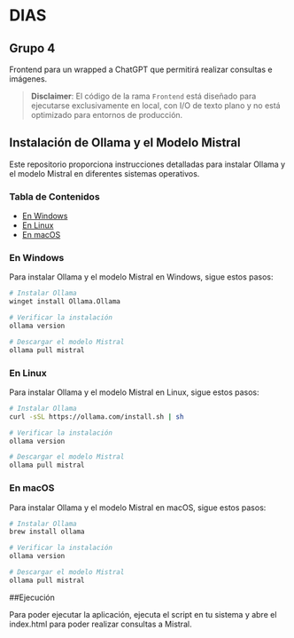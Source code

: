 # DIAS

## Grupo 4

Frontend para un wrapped a ChatGPT que permitirá realizar consultas e imágenes.

> **Disclaimer**: El código de la rama `Frontend` está diseñado para ejecutarse exclusivamente en local, con I/O de texto plano y no está optimizado para entornos de producción.

## Instalación de Ollama y el Modelo Mistral

Este repositorio proporciona instrucciones detalladas para instalar Ollama y el modelo Mistral en diferentes sistemas operativos.

### Tabla de Contenidos

- [En Windows](#en-windows)
- [En Linux](#en-linux)
- [En macOS](#en-macos)

### En Windows

Para instalar Ollama y el modelo Mistral en Windows, sigue estos pasos:

```bash
# Instalar Ollama
winget install Ollama.Ollama

# Verificar la instalación
ollama version

# Descargar el modelo Mistral
ollama pull mistral
```

### En Linux

Para instalar Ollama y el modelo Mistral en Linux, sigue estos pasos:

```bash
# Instalar Ollama
curl -sSL https://ollama.com/install.sh | sh

# Verificar la instalación
ollama version

# Descargar el modelo Mistral
ollama pull mistral
```

### En macOS

Para instalar Ollama y el modelo Mistral en macOS, sigue estos pasos:

```bash
# Instalar Ollama
brew install ollama

# Verificar la instalación
ollama version

# Descargar el modelo Mistral
ollama pull mistral
```

##Ejecución

Para poder ejecutar la aplicación, ejecuta el script en tu sistema y abre el index.html para poder realizar consultas a Mistral.
